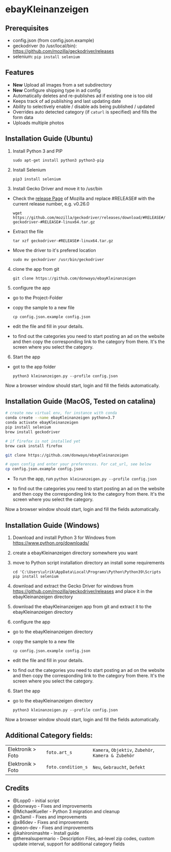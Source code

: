 # ebayKleinanzeigen

## Prerequisites

* config.json (from config.json.example)
* geckodriver (to /usr/local/bin): https://github.com/mozilla/geckodriver/releases
* selenium: ```pip install selenium```

## Features

- **New** Upload all images from a set subdirectory
- **New** Configure shipping type in ad config
- Automatically deletes and re-publishes ad if existing one is too old
- Keeps track of ad publishing and last updating date
- Ability to selectively enable / disable ads being published / updated
- Overrides auto detected category (if `caturl` is specified) and fills the form data
- Uploads multiple photos

## Installation Guide (Ubuntu)

1. Install Python 3 and PIP

    `sudo apt-get install python3 python3-pip`

2. Install Selenium

    `pip3 install selenium`

3. Install Gecko Driver and move it to /usr/bin

- Check the [release Page](https://github.com/mozilla/geckodriver/releases) of Mozilla and replace #RELEASE# with the current release number, e.g. v0.26.0

    `wget https://github.com/mozilla/geckodriver/releases/download/#RELEASE#/geckodriver-#RELEASE#-linux64.tar.gz`

- Extract the file

    `tar xzf geckodriver-#RELEASE#-linux64.tar.gz`

- Move the driver to it's prefered location

    `sudo mv geckodriver /usr/bin/geckodriver `

4. clone the app from git

    `git clone https://github.com/donwayo/ebayKleinanzeigen`

5. configure the app

- go to the Project-Folder

- copy the sample to a new file

   `cp config.json.example config.json`

- edit the file and fill in your details. 

- to find out the categories you need to start posting an ad on the website and then copy the corresponding link to the category from there. It's the screen where you select the category. 

6. Start the app

- got to the app folder

    `python3 kleinanzeigen.py --profile config.json`

Now a browser window should start, login and fill the fields automatically. 



## Installation Guide (MacOS, Tested on catalina)

```bash
# create new virtual env, for instance with conda
conda create --name ebayKleinanzeigen python=3.7
conda activate ebayKleinanzeigen
pip install selenium
brew install geckodriver

# if firefox is not installed yet
brew cask install firefox

git clone https://github.com/donwayo/ebayKleinanzeigen

# open config and enter your preferences. For cat_url, see below
cp config.json.example config.json
```

- To run the app, run `python kleinanzeigen.py --profile config.json`

- to find out the categories you need to start posting an ad on the website and then copy the corresponding link to the category from there. It's the screen where you select the category. 


Now a browser window should start, login and fill the fields automatically. 


## Installation Guide (Windows)
1. Download and install Python 3 for Windows from https://www.python.org/downloads/

2. create a ebayKleinanzeigen directory somewhere you want

3. move to Python script installation directory an install some requirements

    `cd 'C:\Users\ulrik\AppData\Local\Programs\Python\Python39\Scripts`
    `pip install selenium`

4. download and extract the Gecko Driver for windows from https://github.com/mozilla/geckodriver/releases and place it in the ebayKleinanzeigen directory

5. download the ebayKleinanzeigen app from git and extract it to the ebayKleinanzeigen directory

6. configure the app

- go to the ebayKleinanzeigen directory

- copy the sample to a new file

   `cp config.json.example config.json`

- edit the file and fill in your details. 

- to find out the categories you need to start posting an ad on the website and then copy the corresponding link to the category from there. It's the screen where you select the category. 

6. Start the app

- go to the ebayKleinanzeigen directory

    `python3 kleinanzeigen.py --profile config.json`

Now a browser window should start, login and fill the fields automatically. 


## Additional Category fields:

|   |   | |
|---|---| ---|
| Elektronik > Foto  | `foto.art_s`         | `Kamera`, `Objektiv`, `Zubehör`, `Kamera & Zubehör` |
| Elektronik > Foto  | `foto.condition_s`   | `Neu`, `Gebraucht`, `Defekt`          |




## Credits
- @Lopp0 - initial script
- @donwayo - Fixes and improvements
- @MichaelKueller - Python 3 migration and cleanup
- @n3amil - Fixes and improvements
- @x86dev - Fixes and improvements
- @neon-dev - Fixes and improvements
- @kahironimashte - Install guide
- @therealsupermario - Description Files, ad-level zip codes, custom update interval, support for additional category fields

